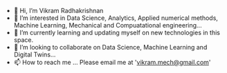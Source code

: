 - 👋 Hi, I’m Vikram Radhakrishnan
- 👀 I’m interested in Data Science, Analytics, Applied numerical methods, Machine Learning, Mechanical and Compuatational engineering...
- 🌱 I’m currently learning and updating myself on new technologies in this space.
- 💞️ I’m looking to collaborate on Data Science, Machine Learning and Digital Twins...
- 📫 How to reach me ... Please email me at 'vikram.mech@gmail.com'

<!---
vikramrad/vikramrad is a ✨ special ✨ repository because its `README.md` (this file) appears on your GitHub profile.
You can click the Preview link to take a look at your changes.
--->
